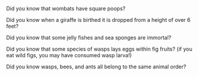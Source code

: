 Did you know that wombats have square poops?

Did you know when a giraffe is birthed it is dropped from a height of over 6 feet?

Did you know that some jelly fishes and sea sponges are immortal?

Did you know that some species of wasps lays eggs within fig fruits? (if you eat wild figs, you may have consumed wasp larva!)

Did you know wasps, bees, and ants all belong to the same animal order?

